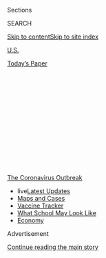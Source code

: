 <div id="app">

<div>

<div>

<div>

<div class="NYTAppHideMasthead css-1q2w90k e1suatyy0">

<div class="section css-ui9rw0 e1suatyy2">

<div class="css-eph4ug er09x8g0">

<div class="css-6n7j50">

</div>

<span class="css-1dv1kvn">Sections</span>

<div class="css-10488qs">

<span class="css-1dv1kvn">SEARCH</span>

</div>

[Skip to content](#site-content)[Skip to site
index](#site-index)

</div>

<div id="masthead-section-label" class="css-1wr3we4 eaxe0e00">

[U.S.](https://www.nytimes.com/section/us)

</div>

<div class="css-10698na e1huz5gh0">

</div>

</div>

<div id="masthead-bar-one" class="section hasLinks css-15hmgas e1csuq9d3">

<div class="css-uqyvli e1csuq9d0">

</div>

<div class="css-1uqjmks e1csuq9d1">

</div>

<div class="css-9e9ivx">

[](https://myaccount.nytimes.com/auth/login?response_type=cookie&client_id=vi)

</div>

<div class="css-1bvtpon e1csuq9d2">

[Today’s
Paper](https://www.nytimes.com/section/todayspaper)

</div>

</div>

</div>

</div>

<div data-aria-hidden="false">

<div id="site-content" data-role="main">

<div>

<div class="css-1aor85t" style="opacity:0.000000001;z-index:-1;visibility:hidden">

<div class="css-1hqnpie">

<div class="css-epjblv">

<span class="css-17xtcya">[U.S.](/section/us)</span><span class="css-x15j1o">|</span><span class="css-fwqvlz">Isaias
Live Updates: Storm Weakens as It Churns Toward Florida After Hitting
Bahamas</span>

</div>

<div class="css-k008qs">

<div class="css-1iwv8en">

<span class="css-18z7m18"></span>

<div>

</div>

</div>

<span class="css-1n6z4y"></span>

<div class="css-1705lsu">

<div class="css-4xjgmj">

<div class="css-4skfbu" data-role="toolbar" data-aria-label="Social Media Share buttons, Save button, and Comments Panel with current comment count" data-testid="share-tools">

  - 
  - 
  - 
  - 
    
    <div class="css-6n7j50">
    
    </div>

  - 
  - 

</div>

</div>

</div>

</div>

</div>

</div>

<div id="NYT_TOP_BANNER_REGION" class="css-13pd83m">

<div>

<div id="styln-prism-menu-1592847958612" class="section interactive-content interactive-size-medium css-1edisqu">

<div class="css-17ih8de interactive-body">

<div id="scroll-container" class="css-1gj85ro">

[<span class="styln-title-wrap"><span class="css-1pje3qr">The
Coronavirus</span><span class="css-1pje3qr">
Outbreak</span></span>](https://www.nytimes.com/news-event/coronavirus?action=click&pgtype=Article&state=default&region=TOP_BANNER&context=storylines_menu)

  - <span class="css-kqxiym" data-emphasize="true">live</span>[Latest
    Updates](https://www.nytimes.com/2020/08/01/world/coronavirus-covid-19.html?action=click&pgtype=Article&state=default&region=TOP_BANNER&context=storylines_menu)
  - [Maps and
    Cases](https://www.nytimes.com/interactive/2020/us/coronavirus-us-cases.html?action=click&pgtype=Article&state=default&region=TOP_BANNER&context=storylines_menu)
  - [Vaccine
    Tracker](https://www.nytimes.com/interactive/2020/science/coronavirus-vaccine-tracker.html?action=click&pgtype=Article&state=default&region=TOP_BANNER&context=storylines_menu)
  - [What School May Look
    Like](https://www.nytimes.com/interactive/2020/07/29/us/schools-reopening-coronavirus.html?action=click&pgtype=Article&state=default&region=TOP_BANNER&context=storylines_menu)
  - [Economy](https://www.nytimes.com/live/2020/07/31/business/stock-market-today-coronavirus?action=click&pgtype=Article&state=default&region=TOP_BANNER&context=storylines_menu)

</div>

</div>

</div>

</div>

</div>

<div id="top-wrapper" class="css-1sy8kpn">

<div id="top-slug" class="css-l9onyx">

Advertisement

</div>

[Continue reading the main
story](#after-top)

<div class="ad top-wrapper" style="text-align:center;height:100%;display:block;min-height:250px">

<div id="top" class="place-ad" data-position="top" data-size-key="top">

</div>

</div>

<div id="after-top">

</div>

</div>

<div id="sponsor-wrapper" class="css-1hyfx7x">

<div id="sponsor-slug" class="css-19vbshk">

Supported by

</div>

[Continue reading the main
story](#after-sponsor)

<div id="sponsor" class="ad sponsor-wrapper" style="text-align:center;height:100%;display:block">

</div>

<div id="after-sponsor">

</div>

</div>

<div class="css-14oxmzc edomiq20">

<div class="css-40v4b6">

<span class="css-sgss5">LIVE UPDATES</span>

</div>

<span>Updated </span>

<div class="css-ki347z">

<span class="css-1656jku">Aug. 2, 2020, 4:03 a.m.
ET</span><span class="css-xwx5dt"></span>

</div>

<span class="css-1dv1kvn" data-aria-live="polite">Aug. 2, 2020, 4:03
a.m.
ET</span>

</div>

<div class="css-1vkm6nb ehdk2mb0">

# Isaias Live Updates: Storm Weakens as It Churns Toward Florida After Hitting Bahamas

</div>

The tropical storm is expected to be upgraded to a hurricane again
overnight and may hit Florida’s coast, further testing a state that has
been battered by the coronavirus pandemic.

<div class="css-192lewg e1oheyly0">

Right Now

Isaias was downgraded to a tropical storm but is expected to grow
stronger overnight. It is about 70 miles southeast of Fort Lauderdale,
moving slowly toward Florida with winds swirling at about 70 miles per
hour.

</div>

<div class="section meteredContent css-1r7ky0e" name="articleBody" itemprop="articleBody">

<div class="css-19qgada">

### Here’s what you need to know:

  - [Isaias was downgraded to a tropical storm as it continues to move
    toward Florida’s coastline.](#link-1ab916c)
  - [Shelters began opening in Palm Beach County.](#link-45d987d2)
  - [Nursing homes, already tested by the pandemic, may be
    vulnerable.](#link-1257f12e)
  - [Florida is closing state-run coronavirus testing sites in the
    storm’s path.](#link-65b0758c)
  - [Forecasters predicted an active hurricane season, and it seems they
    were right.](#link-41916cd2)
  - [Astronauts avoided delay return from the International Space
    Station and are headed home.](#link-5019ef0e)

</div>

![<span class="css-16f3y1r e13ogyst0">Gov. Ron DeSantis said he had
issued a state of emergency for counties on Florida’s east coast, and
that President Trump approved FEMA assistance for the
state.</span><span class="css-cch8ym"><span class="css-1dv1kvn">Credit</span><span class="css-cnj6d5 e1z0qqy90" itemprop="copyrightHolder"><span class="css-1ly73wi e1tej78p0">Credit...</span><span>Saul
Martinez for The New York
Times</span></span></span>](https://static01.nyt.com/images/2020/08/01/business/01floriday-vid/01floriday-vid-videoSixteenByNine3000.jpg)

<div class="css-1fanzo5 StoryBodyCompanionColumn">

<div class="css-53u6y8">

## 

<div id="link-1ab916c" class="css-105iojl">

</div>

<div>

<span height="1"></span>

</div>

Isaias was downgraded to a tropical storm as it continues to move toward
Florida’s coastline.

After [battering the Bahamas and raking parts of Puerto Rico and the
Dominican
Republic](https://www.nytimes.com/2020/07/31/us/hurricane-isaias.html)
with hurricane strength wind and rain, Isaias was downgraded Saturday
evening to a tropical storm.

Still, it continued its slow churn toward Florida’s coastline, and state
officials said the storm would likely regain its strength as the evening
progressed.

“Don’t be fooled by the downgrade,” warned Gov. Ron DeSantis at a news
conference.

Floridians spent Saturday preparing for wind gusts up to 80 miles per
hour and dangerous coastal surf. And forecasters said they expected
Isaias to again become a Category 1 hurricane before scraping Florida’s
coast.

</div>

</div>

<div class="css-1sngw6j">

[](https://www.nytimes.com/interactive/2020/07/31/us/hurricane-isaias-tracker-map.html)

<div class="css-1eoytci">

![](https://static01.nyt.com/images/2020/07/31/us/hurricane-isaias-tracker-map-promo-1596209917104/hurricane-isaias-tracker-map-promo-1596209917104-articleLarge-v4.jpg)

</div>

<div class="css-1rha1bf">

## Hurricane Isaias Tracking Map

Follow the storm’s path as it approaches the Florida coast.

</div>

</div>

<div class="css-1fanzo5 StoryBodyCompanionColumn">

<div class="css-53u6y8">

Isaias’s projected path shifted slightly eastward, forecasters said, and
was expected to possibly make landfall near Palm Beach, Jacksonville and
other coastal areas in the storm’s possible path.

</div>

</div>

<div class="css-1fanzo5 StoryBodyCompanionColumn">

<div class="css-53u6y8">

The Federal Emergency Management Agency offered federal disaster
assistance to the state on Saturday, a move approved by President Trump,
the agency announced in a statement.

Miami is no longer in the [“cone” that signals the storm's possible
paths](https://www.nytimes.com/2018/09/11/climate/hurricane-evacuation-path-forecasts.html),
but the National Weather Service
[warned](https://forecast.weather.gov/showsigwx.php?warnzone=FLZ073&warncounty=FLC086&firewxzone=FLZ073&local_place1=3%20Miles%20W%20Palm%20Springs%20North%20FL&product1=Hurricane+Local+Statement&lat=25.9366&lon=-80.3793#.XyWaz_hKjOQ)
that the region could still see floods from heavy rain and damage from
strong winds.

Up the coast, officials in Georgia, South Carolina and North Carolina
were closely monitoring the storm, which is expected to move north and
could scrape the coasts of any of those states.

Like Florida, those three states have seen a dramatic rise in new
reported cases of the coronavirus since mid-June, and more recently,
health officials have warned that their health-care systems could be
strained beyond capacity with the flood of new patients. Emergency
management officials have been drawing up new plans to deal with people
fleeing amid the virus, including placing people in hotel rooms instead
of congregate shelters like basketball gyms.

</div>

</div>

<div class="css-1fanzo5 StoryBodyCompanionColumn">

<div class="css-53u6y8">

Even so, Keith Acree, a North Carolina emergency management spokesman,
said the state was urging coastal residents to make plans to stay with
family or friends further inland. “A shelter this year is not really
where you want to be this year during a pandemic,” he said.

As of 2 a.m. Sunday, the tropical storm was about 70 miles southeast of
Fort Lauderdale and 90 miles southeast of West Palm Beach, moving toward
the coast at about 8 miles per hour. Its winds were swirling at about 70
m.p.h., just under the 74 m.p.h. threshold that would make it a Category
1 hurricane.

In Florida, a hurricane warning remains in effect from Boca Raton to the
northern edge of Volusia County, which includes Daytona Beach. A
tropical storm warning extends from the northern border of Volusia
County to the coast just southeast of Jacksonville. And a tropical storm
watch reaches about 40 miles north of Charleston,
S.C.<span class="css-8l6xbc evw5hdy0"> </span>

Weather forecasters said dangerous storm surges up to four feet high in
some parts of Florida were possible.

Flooding caused by Isaias led to at least one death in Puerto Rico,
where a woman drowned in the municipality of Rincón, in the northwest of
the island, the Puerto Rico Department of Public Safety announced
Saturday in a statement. The woman had gone missing on Thursday, the
authorities said.

The storm is expected to weaken and be off the coast of Georgia on
Monday morning, and off the coast of South Carolina by Monday evening.

## 

<div id="link-45d987d2" class="css-105iojl">

</div>

<div>

<span height="1"></span>

</div>

Shelters began opening in Palm Beach County.

</div>

</div>

<div class="css-79elbk" data-testid="photoviewer-wrapper">

<div class="css-z3e15g" data-testid="photoviewer-wrapper-hidden">

</div>

<div class="css-1a48zt4 ehw59r15" data-testid="photoviewer-children">

![<span class="css-16f3y1r e13ogyst0" data-aria-hidden="true">A pet
shelter in preparation for Hurricane Isaias in Lake Worth, Fla., on
Saturday.</span><span class="css-cnj6d5 e1z0qqy90" itemprop="copyrightHolder"><span class="css-1ly73wi e1tej78p0">Credit...</span><span>Saul
Martinez for The New York
Times</span></span>](https://static01.nyt.com/images/2020/08/02/us/02isaias-briefing-pets/merlin_175204521_aa8980a4-eb2d-4784-9feb-121268eb6362-articleLarge.jpg?quality=75&auto=webp&disable=upscale)

</div>

</div>

<div class="css-1fanzo5 StoryBodyCompanionColumn">

<div class="css-53u6y8">

Palm Beach County opened four general population centers at one middle
school and three high schools Saturday morning as Isaias continued to
stretch up the Atlantic Coast. The shelters are available only to
residents who live in mobile homes or “sub-standard” housing, the county
[said](https://discover.pbcgov.org/Lists/Newsroom/NewsDispForm.aspx?ID=3014).

As of Saturday afternoon, there were 150 people at the shelters,
officials said.

Individuals older than 2 will be required to wear face coverings, and
temperature screenings will be conducted for all residents who want to
enter the shelters. The county noted that social distancing protocols
would be in effect, and families staying at the shelters would be kept
further apart from each other. The county also said it would open one
pet friendly shelter for animals.

Still, county officials on Saturday urged residents to stay home and
avoid congregating in settings like shelters, if possible. For those
living in less stable housing, such as mobile homes, officials
recommended sheltering with a family member or friend who resides in a
sturdy home, or relocating to a hotel.

Bill Johnson, the emergency management director for Palm Beach County,
said on Saturday that storm conditions would begin impacting the county
in the evening. The county has issued a voluntary evacuation order for
residents who live in evacuation Zone A, which includes mobile and
manufactured homes.

“There is Covid in every aspect of your hurricane preparedness needs,”
Mr. Johnson said at a news conference on Friday. “Shelters should be
considered your last resort.”

</div>

</div>

<div class="css-cfo9c3">

</div>

<div class="css-1fanzo5 StoryBodyCompanionColumn">

<div class="css-53u6y8">

## 

<div id="link-1257f12e" class="css-105iojl">

</div>

<div>

<span height="1"></span>

</div>

Nursing homes, already tested by the pandemic, may be vulnerable.

Three years after [a dozen nursing home residents died during Hurricane
Irma](https://www.nytimes.com/2019/08/24/us/4-charged-holywood-hills-deaths-hurricane-irma-florida.html),
Florida’s former ombudsman warned that Isaias will test nursing homes
already battling the coronavirus pandemic.

</div>

</div>

<div class="css-1fanzo5 StoryBodyCompanionColumn">

<div class="css-53u6y8">

Lawmakers passed regulations after air-conditioners failed at one home
in 2017, leading to heat-related deaths. They mandated that nursing
homes install backup generators in case of severe weather.

But this May, the state issued 95 variances — passes that allow
facilities to operate despite noncompliance — to nursing homes that had
not met the emergency requirements, [according to The Miami
Herald](https://www.miamiherald.com/article242595251.html).

The former ombudsman, Brian Lee, who now runs Families for Better Care,
an advocacy group for nursing home and elder-care residents, said he
doubted state officials who said the nursing homes were prepared.

“I can’t imagine that these facilities are prepped and ready to handle a
pandemic and a hurricane simultaneously,” Mr. Lee said. “They are going
to be over their heads and under water. It is a total recipe for
disaster.”

Kristen Knapp, a spokeswoman for the Florida Health Care Association,
which lobbies for nursing homes, said that not every nursing home that
applied for a variance was without a generator. Some facilities applied
for other reasons, including that they had not been able to perform
inspections because of the coronavirus, she said.

According to [records from Florida’s Agency for Health Care
Administration](http://apps.ahca.myflorida.com/dm_web/\(S\(1v0gkxzpdxlo2x3vtgyf1qxk\)\)/doc_results_fo.aspx),
some nursing homes that were approved for variances were without
generators as recently as March, and were allowed to operate without
generators until June 1.

An agency spokesman said in an email that all nursing homes and assisted
living facilities have generators on site.

</div>

</div>

<div class="css-1fanzo5 StoryBodyCompanionColumn">

<div class="css-53u6y8">

Some facilities plan to shelter in place rather than evacuate residents.
Mr. Lee said he was concerned that social distancing would be impossible
if dozens of residents were gathered in a common space.

“You get 120 residents and their caregivers in a large room in the
middle of a pandemic — social distancing is out the window,” Mr. Lee
said. “This pandemic is really a threat to the residents in these
facilities, not just from a health care perspective, but for natural
disasters as well.”

## 

<div id="link-65b0758c" class="css-105iojl">

</div>

<div>

<span height="1"></span>

</div>

Florida is closing state-run coronavirus testing sites in the storm’s
path.

</div>

</div>

<div class="css-79elbk" data-testid="photoviewer-wrapper">

<div class="css-z3e15g" data-testid="photoviewer-wrapper-hidden">

</div>

<div class="css-1a48zt4 ehw59r15" data-testid="photoviewer-children">

<div class="css-1xdhyk6 erfvjey0">

<span class="css-1ly73wi e1tej78p0">Image</span>

<div class="css-zjzyr8">

<div data-testid="lazyimage-container" style="height:257.77777777777777px">

</div>

</div>

</div>

<span class="css-16f3y1r e13ogyst0" data-aria-hidden="true">A
coronavirus testing center at Hard Rock Stadium in Miami was closed
because of the threat of Hurricane
Isaias.</span><span class="css-cnj6d5 e1z0qqy90" itemprop="copyrightHolder"><span class="css-1ly73wi e1tej78p0">Credit...</span><span>Daniel
A. Varela/Miami Herald, via Associated Press</span></span>

</div>

</div>

<div class="css-1fanzo5 StoryBodyCompanionColumn">

<div class="css-53u6y8">

Gov. Ron DeSantis said on Friday that state-run coronavirus testing
sites, which are mostly housed under tents at outdoor venues, will be
closed if they are within Isaias’s anticipated path.

Many testing sites would be unsafe for lab personnel during the storm’s
wind and rain, Mr. DeSantis said [during a news
conference](https://www.youtube.com/watch?v=FsKIF5je_bo) on Friday. Labs
run by private companies, hospitals and local county health departments
[will not be
affected](https://www.floridadisaster.org/news-media/news/20200729-all-state-supported-testing-sites-temporarily-close-for-potential-tropical-cyclone-nine/)
by the state’s closure.

The governor, a Republican, had planned to close all of the state’s
testing sites from Friday to Wednesday. But the Division of Emergency
Management eventually said it would keep testing sites open in counties
that should be unaffected.

In Miami-Dade County, the center of Florida’s coronavirus outbreak,
Mayor Carlos Gimenez ordered the county-run sites to close from Friday
until at least Monday.

</div>

</div>

<div class="css-1fanzo5 StoryBodyCompanionColumn">

<div class="css-53u6y8">

The county has recorded more than 20,000 cases in the past seven days.

“We have thousands of tests that will not be conducted until we get
these test sites up and running again,” Mr. Gimenez said during a news
conference on Friday. “We have to put safety first.”

On Thursday, Florida recorded 253 deaths, the state’s most deaths in a
single day. While the number of daily new cases has declined in the
second half of July, [the number of daily
deaths](https://www.nytimes.com/interactive/2020/us/florida-coronavirus-cases.html)
has trended upward.

## 

<div id="link-41916cd2" class="css-105iojl">

</div>

<div>

<span height="1"></span>

</div>

Forecasters predicted an active hurricane season, and it seems they were
right.

Because of warm ocean temperatures and other conditions this year,
[weather experts said in
May](https://www.nytimes.com/2020/05/21/climate/hurricane-season-2020-noaa.html)
that there would probably be more than the average of 12 named storms.

The season, which runs from June 1 to November 30, is only one-third
over, and Isaias is already its ninth named storm, which requires
maximum sustained winds above 38 miles per hour.

June and July are usually quiet, which means the 2020 season could
approach [the record of 27 named storms set
in 2005](https://slack-redir.net/link?url=https%3A%2F%2Fwww.nhc.noaa.gov%2Fdata%2Ftcr%2Findex.php%3Fseason%3D2005%26basin%3Datl)
— the only time the National Hurricane Center had to use Greek letters
for some names.

Two factors combine to make the August to October period more active.
Ocean warmth, which provides the energy that fuels tropical storms and
hurricanes, reaches its peak in late summer. And differential winds that
can weaken storms by disrupting their rotating, or cyclonic, structure
are at their quietest.

Of the nine storms so far, seven were tropical storms, with wind speeds
below 74 miles an hour. The first hurricane, Hanna, [which struck South
Texas last
week](https://www.nytimes.com/2020/07/26/us/virus-texas-storm.html), was
a Category 1 storm, with winds below 96 m.p.h. and so far Isaias’s
strength is about the same.

</div>

</div>

<div class="css-1fanzo5 StoryBodyCompanionColumn">

<div class="css-53u6y8">

So while the season is busy, it remains to be seen whether another of
the predictions by the experts at the National Oceanic and Atmospheric
Administration are borne out. They forecast that three to six storms
this season would be major hurricanes, with sustained winds of 111
m.p.h. or higher.

## 

<div id="link-5019ef0e" class="css-105iojl">

</div>

<div>

<span height="1"></span>

</div>

Astronauts avoided delay return from the International Space Station and
are headed
home.

</div>

</div>

<div id="spacex-splashdown-map" class="section interactive-content interactive-size-scoop css-vvpmgj" data-id="100000007267238">

## Returning to Earth

The SpaceX Crew Dragon is scheduled to splash down near Florida on
Sunday, though [Hurricane
Isaias](https://www.nytimes.com/interactive/2020/07/31/us/hurricane-isaias-tracker-map.html)
could change those
plans.

<div class="css-17ih8de interactive-body" data-sourceid="100000007267238">

<div id="g-map-box" class="ai2html">

<div id="g-map-900" class="g-artboard" style="width:900px; height:527.999999999999px;" data-aspect-ratio="1.705" data-min-width="900">

<div style="">

</div>

![](data:image/gif;base64,R0lGODlhCgAKAIAAAB8fHwAAACH5BAEAAAAALAAAAAAKAAoAAAIIhI+py+0PYysAOw==)

<div id="g-ai0-1" class="g-legend g-aiAbs g-aiPointText" style="top:1.9408%;margin-top:-9.2px;left:-0.0658%;width:82px;">

Category

</div>

<div id="g-ai0-2" class="g-legend g-aiAbs g-aiPointText" style="top:1.9479%;margin-top:-9.3px;left:9.2916%;width:31px;">

2

</div>

<div id="g-ai0-3" class="g-legend g-aiAbs g-aiPointText" style="top:1.9479%;margin-top:-9.3px;left:12.8958%;width:31px;">

1

</div>

<div id="g-ai0-4" class="g-legend g-aiAbs g-aiPointText" style="top:1.9479%;margin-top:-9.3px;left:16.5%;width:111px;">

Tropical
storm

</div>

<div id="g-ai0-5" class="g-legend g-aiAbs g-aiPointText" style="top:1.9479%;margin-top:-9.3px;right:9.2972%;width:248px;">

<span class="g-cstyle0">Forecasted path</span> of Hurricane
Isaias

</div>

<div id="g-ai0-6" class="g-labels g-aiAbs g-aiPointText" style="top:33.9498%;margin-top:-9.3px;left:86.1296%;margin-left:-57px;width:114px;">

Atlantic
Ocean

</div>

<div id="g-ai0-7" class="g-labels g-aiAbs g-aiPointText" style="top:35.4573%;margin-top:-8.2px;left:58.5363%;width:90px;">

Mon. 2
a.m.

</div>

<div id="g-ai0-8" class="g-labels g-aiAbs g-aiPointText" style="top:41.7691%;margin-top:-28.5px;left:20.1279%;margin-left:-75px;width:150px;">

Seven possible

splashdown
sites

(approximate)

</div>

<div id="g-ai0-9" class="g-labels g-aiAbs g-aiPointText" style="top:69.7453%;margin-top:-9.3px;left:13.5276%;margin-left:-56px;width:112px;">

Gulf of
Mexico

</div>

<div id="g-ai0-10" class="g-labels g-aiAbs g-aiPointText" style="top:71.4421%;margin-top:-8.2px;left:65.8522%;width:87px;">

Sun. 2
a.m.

</div>

<div id="g-ai0-11" class="g-labels g-aiAbs g-aiPointText" style="top:88.1087%;margin-top:-8.2px;left:72.4291%;width:84px;">

Sat. 2
a.m.

</div>

<div id="g-ai0-12" class="g-legend g-aiAbs g-aiPointText" style="top:97.2059%;margin-top:-8.2px;left:1.0052%;width:157px;">

Last updated Sat. 9
a.m.

</div>

</div>

<div id="g-map-600" class="g-artboard" style="width:600px; height:528px;" data-aspect-ratio="1.136" data-min-width="600" data-max-width="899">

<div style="">

</div>

![](data:image/gif;base64,R0lGODlhCgAKAIAAAB8fHwAAACH5BAEAAAAALAAAAAAKAAoAAAIIhI+py+0PYysAOw==)

<div id="g-ai1-1" class="g-legend g-aiAbs g-aiPointText" style="top:1.7514%;margin-top:-9.2px;left:0%;width:82px;">

Category

</div>

<div id="g-ai1-2" class="g-legend g-aiAbs g-aiPointText" style="top:1.7585%;margin-top:-9.3px;left:14.0361%;width:31px;">

2

</div>

<div id="g-ai1-3" class="g-legend g-aiAbs g-aiPointText" style="top:1.7585%;margin-top:-9.3px;left:19.4424%;width:31px;">

1

</div>

<div id="g-ai1-4" class="g-legend g-aiAbs g-aiPointText" style="top:1.7585%;margin-top:-9.3px;left:24.8486%;width:111px;">

Tropical
storm

</div>

<div id="g-ai1-5" class="g-legend g-aiAbs g-aiPointText" style="top:1.7585%;margin-top:-9.3px;right:13.5138%;width:248px;">

<span class="g-cstyle0">Forecasted path</span> of Hurricane
Isaias

</div>

<div id="g-ai1-6" class="g-labels g-aiAbs g-aiPointText" style="top:36.4042%;margin-top:-8.2px;left:77.2183%;width:90px;">

Mon. 2
a.m.

</div>

<div id="g-ai1-7" class="g-labels g-aiAbs g-aiPointText" style="top:41.5797%;margin-top:-28.5px;left:18.6239%;margin-left:-75px;width:150px;">

Seven possible

splashdown
sites

(approximate)

</div>

<div id="g-ai1-8" class="g-labels g-aiAbs g-aiPointText" style="top:69.7452%;margin-top:-9.3px;left:27.3457%;margin-left:-56px;width:112px;">

Gulf of
Mexico

</div>

<div id="g-ai1-9" class="g-labels g-aiAbs g-aiPointText" style="top:72.3891%;margin-top:-8.2px;left:88.4137%;width:87px;">

Sun. 2
a.m.

</div>

<div id="g-ai1-10" class="g-labels g-aiAbs g-aiPointText" style="top:88.8664%;margin-top:-8.2px;right:5.2689%;width:84px;">

Sat. 2
a.m.

</div>

<div id="g-ai1-11" class="g-legend g-aiAbs g-aiPointText" style="top:97.0165%;margin-top:-8.2px;left:1.7731%;width:157px;">

Last updated Sat. 9
a.m.

</div>

</div>

<div id="g-map-335" class="g-artboard" style="max-width: 335px;max-height: 335px" data-aspect-ratio="1" data-min-width="0" data-max-width="599">

<div style="padding: 0 0 100% 0;">

</div>

![](data:image/gif;base64,R0lGODlhCgAKAIAAAB8fHwAAACH5BAEAAAAALAAAAAAKAAoAAAIIhI+py+0PYysAOw==)

<div id="g-ai2-1" class="g-legend_copy g-aiAbs g-aiPointText" style="top:2.7605%;margin-top:-9.2px;left:0%;width:82px;">

Category

</div>

<div id="g-ai2-2" class="g-legend_copy g-aiAbs g-aiPointText" style="top:2.7716%;margin-top:-9.3px;left:25.1393%;width:31px;">

2

</div>

<div id="g-ai2-3" class="g-legend_copy g-aiAbs g-aiPointText" style="top:2.7716%;margin-top:-9.3px;left:34.8222%;width:31px;">

1

</div>

<div id="g-ai2-4" class="g-legend_copy g-aiAbs g-aiPointText" style="top:2.7716%;margin-top:-9.3px;left:44.505%;width:111px;">

Tropical
storm

</div>

<div id="g-ai2-5" class="g-legend_copy g-aiAbs g-aiPointText" style="top:9.3388%;margin-top:-9.3px;left:0%;width:248px;">

<span class="g-cstyle0">Forecasted path</span> of Hurricane
Isaias

</div>

<div id="g-ai2-6" class="g-labels_copy g-aiAbs g-aiPointText" style="top:43.9348%;margin-top:-13.2px;left:84.7234%;width:52px;">

Mon.

2
a.m.

</div>

<div id="g-ai2-7" class="g-labels_copy g-aiAbs g-aiPointText" style="top:52.2958%;margin-top:-27.2px;left:3.5798%;width:135px;">

Seven possible

splashdown
sites

(approximate)

</div>

<div id="g-ai2-8" class="g-labels_copy g-aiAbs g-aiPointText" style="top:76.1834%;margin-top:-8.2px;left:42.4574%;margin-left:-49.5px;width:99px;">

Gulf of
Mexico

</div>

<div id="g-ai2-9" class="g-labels_copy g-aiAbs g-aiPointText" style="top:81.5468%;margin-top:-13.2px;left:87.1088%;width:52px;">

Sun.

2
a.m.

</div>

<div id="g-ai2-10" class="g-legend_copy g-aiAbs g-aiPointText" style="top:95.5903%;margin-top:-7.2px;left:2.2802%;width:146px;">

Last updated Sat. 9 a.m.

</div>

</div>

</div>

</div>

By The New York Times | Sources: NASA, National Hurricane Center,
Mapbox, OpenStreetMap

</div>

<div class="css-1fanzo5 StoryBodyCompanionColumn">

<div class="css-53u6y8">

Though Isaias threatened to delay the return trip of two Florida-bound
[astronauts who have been aboard the International Space
Station](https://www.nytimes.com/2020/08/01/science/nasa-spacex-astronauts.html)
since June, they were able to undock and begin their long journey home.

The astronauts, Robert L. Behnken and Douglas G. Hurley, blasted off to
the space station in May in the Crew Dragon capsule built and operated
by SpaceX, the rocket company started by Elon Musk. They are scheduled
to splash down on Sunday afternoon.

NASA and SpaceX have seven potential sites in the Atlantic Ocean and
Gulf of Mexico where the capsule and its passengers can splash down. But
the track of Isaias ruled out the three in the Atlantic.

At the splashdown site, winds must be less than 10 miles per hour, and
there are additional constraints on waves and rain. In addition,
helicopters that take part in the recovery of the capsule must be able
to fly and land safely.

The spacecraft undocked from the space station at about 7:35 p.m. on
Saturday and, if the weather conditions remain favorable, it is
scheduled to splash down in the Gulf of Mexico off Pensacola, Fla., at
2:41 p.m. on Sunday, NASA announced.

Reporting was contributed by Nicholas Bogel-Burroughs, Kenneth Chang,
Richard Fausset, Henry Fountain, Patricia Mazzei, Giulia McDonnell Nieto
del Rio,Frances Robles and Will Wright.

</div>

</div>

<div>

</div>

</div>

<div>

</div>

<div>

</div>

<div>

</div>

<div>

<div id="bottom-wrapper" class="css-1ede5it">

<div id="bottom-slug" class="css-l9onyx">

Advertisement

</div>

[Continue reading the main
story](#after-bottom)

<div id="bottom" class="ad bottom-wrapper" style="text-align:center;height:100%;display:block;min-height:90px">

</div>

<div id="after-bottom">

</div>

</div>

</div>

</div>

</div>

## Site Index

<div>

</div>

## Site Information Navigation

  - [© <span>2020</span> <span>The New York Times
    Company</span>](https://help.nytimes.com/hc/en-us/articles/115014792127-Copyright-notice)

<!-- end list -->

  - [NYTCo](https://www.nytco.com/)
  - [Contact
    Us](https://help.nytimes.com/hc/en-us/articles/115015385887-Contact-Us)
  - [Work with us](https://www.nytco.com/careers/)
  - [Advertise](https://nytmediakit.com/)
  - [T Brand Studio](http://www.tbrandstudio.com/)
  - [Your Ad
    Choices](https://www.nytimes.com/privacy/cookie-policy#how-do-i-manage-trackers)
  - [Privacy](https://www.nytimes.com/privacy)
  - [Terms of
    Service](https://help.nytimes.com/hc/en-us/articles/115014893428-Terms-of-service)
  - [Terms of
    Sale](https://help.nytimes.com/hc/en-us/articles/115014893968-Terms-of-sale)
  - [Site
    Map](https://spiderbites.nytimes.com)
  - [Help](https://help.nytimes.com/hc/en-us)
  - [Subscriptions](https://www.nytimes.com/subscription?campaignId=37WXW)

</div>

</div>

</div>

</div>
